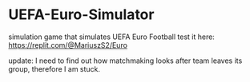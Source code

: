 # UEFA-Euro-Simulator
simulation game that simulates UEFA Euro Football
test it here: https://replit.com/@MariuszS2/Euro

update: I need to find out how matchmaking looks after team leaves its group, therefore I am stuck.
